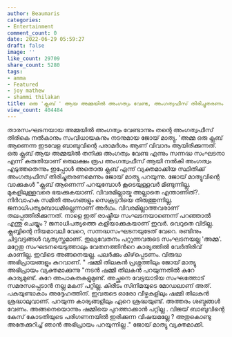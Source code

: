 ```yaml
---
author: Beaumaris
categories:
- Entertainment
comment_count: 0
date: 2022-06-29 05:59:27
draft: false
image: ''
like_count: 29709
share_count: 5280
tags:
- amma
- Featured
- joy mathew
- shammi thilakan
title: ഒരു 'ക്ലബ് ' ആയ അമ്മയിൽ അംഗത്വം വേണ്ട, അംഗത്വഫീസ് തിരിച്ചുതരണം
view_count: 404484
---
```


താരസംഘടനയായ അമ്മയിൽ അംഗത്വം വേണ്ടാന്നും തന്റെ അംഗത്വഫീസ് തിരികെ നൽകാനും സംവിധായകനും നടനുമായ ജോയ് മാത്യു. 'അമ്മ ഒരു ക്ലബ് ആണെന്ന ഇടവേള ബാബുവിന്റെ പരാമർശം ആണ് വിവാദം ആയിരിക്കുന്നത്. ഒരു ക്ലബ് ആയ അമ്മയിൽ തനിക്കു അംഗത്വം വേണ്ട എന്നും സന്നദ്ധ സംഘടനാ എന്ന് കരുതിയാണ് ഒരുലക്ഷം രൂപ അംഗത്വഫീസ് ആയി നൽകി അംഗത്വം എടുത്തതെന്നും ഇപ്പോൾ അതൊരു ക്ലബ് എന്ന് വ്യക്തമാക്കിയ സ്ഥിതിക്ക് അംഗത്വഫീസ് തിരിച്ചുതരണമെന്നും ജോയ് മാത്യു പറയുന്നു. ജോയ് മാത്യുവിന്റെ വാക്കുകൾ "ക്ലബ് ആണെന്ന് പറയുമ്പോൾ കൂടെയുള്ളവർ മിണ്ടുന്നില്ല. മുകളിലുള്ളവരെ ഭയക്കുകയാണ്. വിവരമില്ലായ്മ അല്ലാതെ എന്താണിത്?. നിർവാഹക സമിതി അംഗങ്ങളും സെക്രട്ടറിയെ തിരുത്തുന്നില്ല. ജനാധിപത്യബോധമില്ലെന്നാണ് അർഥം. വിവരമില്ലാത്തവരാണ് തലപ്പത്തിരിക്കുന്നത്. നാളെ ഇത് രാഷ്ട്രീയ സംഘടനയാണെന്ന് പറഞ്ഞാൽ എന്തു ചെയ്യും ? ജനാധിപത്യത്തെ കളിയാക്കുകയാണ് ഇവർ. വെറുതെ വിടില്ല. ക്ലബ്ബിന്റെ നിയമാവലി വേറെ, സന്നദ്ധസംഘടനയുടേത് വേറെ. രണ്ടിനും ചിട്ടവട്ടങ്ങൾ വ്യത്യസ്തമാണ്. തുല്യവേതനം പറ്റുന്നവരുടെ സംഘടനയല്ല 'അമ്മ'. മറ്റേതു സംഘടനയെടുത്താലും വേതനത്തിൻറെ കാര്യത്തിൽ വേർതിരിവ് കാണില്ല. ഇവിടെ അങ്ങനെയല്ല. പലർക്കും കീഴ്‌പ്പെടണം. വിരുദ്ധ അഭിപ്രായങ്ങളും കുറവാണ്. " ഷമ്മി തിലകൻ പ്രശ്നത്തിലും ജോയ് മാത്യു അഭിപ്രായം വ്യക്തമാക്കുന്നു "നടൻ ഷമ്മി തിലകൻ പറയുന്നതിൽ കുറേ കാര്യമുണ്ട്. കുറേ അപാകതകളുമുണ്ട്. അച്ഛനെ വേട്ടയാടിയ സംഘത്തോട് സമരസപ്പെടാൻ നല്ല മകന് പറ്റില്ല. കിരീടം സിനിമയുടെ മോഡലാണ് അത്. പകയുണ്ടാകാം അദ്ദേഹത്തിന്. ഇവരുടെ ഓരോ വീഴ്ചകളിലും ഷമ്മി തിലകൻ ശ്രദ്ധാലുവാണ്. പറയുന്ന കാര്യങ്ങളിലും ഏറെ ശ്രദ്ധയുണ്ട്. അത്തരം ശബ്ദങ്ങൾ വേണം. അങ്ങനെയൊന്നും ഷമ്മിയെ പുറത്താക്കാൻ പറ്റില്ല . വിജയ് ബാബുവിന്റെ കേസ് കോടതിയുടെ പരിഗണനയിൽ ഇരിക്കുന്ന വിഷയമല്ലേ ? അതുകൊണ്ടു അതേക്കുറിച്ച് ഞാൻ അഭിപ്രായം പറയുന്നില്ല ." ജോയ്‌ മാത്യു വ്യക്തമാക്കി.